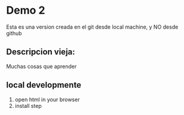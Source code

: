 # Demo 2

Esta es una version creada en el git desde local machine, y NO desde github

## Descripcion vieja:

Muchas cosas que aprender

## local developmente

1. open html in your browser
2. install step
